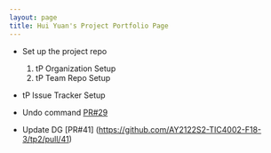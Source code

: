 ```yaml
---
layout: page
title: Hui Yuan's Project Portfolio Page
---
```


+ Set up the project repo
  1. tP Organization Setup
  2. tP Team Repo Setup
+ tP Issue Tracker Setup
+ Undo command
  [PR#29](https://github.com/AY2122S2-TIC4002-F18-3/tp2/pull/29)

+ Update DG
  [PR#41] (https://github.com/AY2122S2-TIC4002-F18-3/tp2/pull/41)
